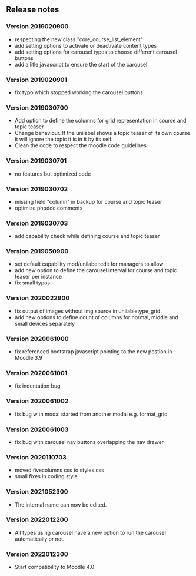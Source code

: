 ## Release notes

### Version 2019020900

* respecting the new class "core_course_list_element"
* add setting options to activate or deactivate content types
* add setting options for carousel types to choose different carousel buttons
* add a litle javascript to ensure the start of the carousel

### Version 2019020901

* fix typo which stopped working the carousel buttons

### Version 2019030700

* Add option to define the columns for grid representation in course and topic teaser
* Change behaviour. If the unilabel shows a topic teaser of its own course it will ignore the topic
it is in it by its self.
* Clean the code to respect the moodle code guidelines

### Version 2019030701

* no features but optimized code

### Version 2019030702

* missing field "column" in backup for course and topic teaser
* optimize phpdoc comments

### Version 2019030703
* add capability check while defining course and topic teaser

### Version 2019050900
* set default capability mod/unilabel:edit for managers to allow
* add new option to define the carousel interval for course and topic teaser per instance
* fix small typos

### Version 2020022900
* fix output of images without img source in unilabletype_grid.
* add new options to define count of columns for normal, middle and small devices separately

### Version 2020061000
* fix referenced bootstrap javascript pointing to the new postion in Moodle 3.9

### Version 2020061001
* fix indentation bug

### Version 2020061002
* fix bug with modal started from another modal e.g. format_grid

### Version 2020061003
* fix bug with carousel nav buttons overlapping the nav drawer

### Version 2020110703
* moved fivecolumns css to styles.css
* small fixes in coding style

### Version 2021052300
* The internal name can now be edited.

### Version 2022012200
* All types using carousel have a new option to run the carousel automatically or not.

### Version 2022012300
* Start compatibility to Moodle 4.0
